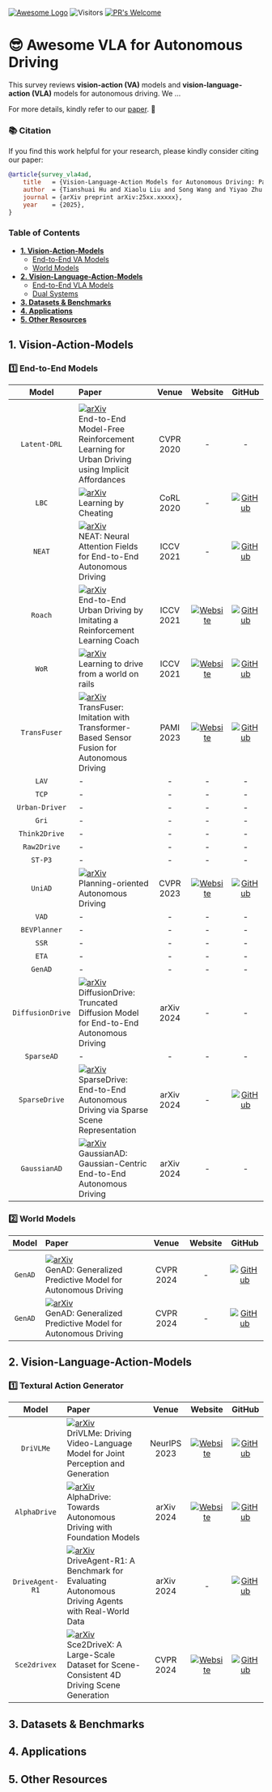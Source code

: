[![Awesome Logo](https://cdn.rawgit.com/sindresorhus/awesome/d7305f38d29fed78fa85652e3a63e154dd8e8829/media/badge.svg)](https://github.com/sindresorhus/awesome)
![Visitors](https://komarev.com/ghpvc/?username=worldbench&repo=awesome-vla4ad&label=Hello,%20Visitor%20&color=yellow&style=social)
[![PR's Welcome](https://img.shields.io/badge/PRs-welcome-red.svg?style=flat)](https://github.com/worldbench/awesome-vla4ad/pulls)

# :sunglasses: Awesome VLA for Autonomous Driving

This survey reviews **vision-action (VA)** models and **vision-language-action (VLA)** models for autonomous driving. We ...

For more details, kindly refer to our [paper](https://worldbench.github.io/vla4ad.pdf). :rocket:


### :books: Citation 

If you find this work helpful for your research, please kindly consider citing our paper:
```bib
@article{survey_vla4ad,
    title   = {Vision-Language-Action Models for Autonomous Driving: Past, Present, and Future},
    author  = {Tianshuai Hu and Xiaolu Liu and Song Wang and Yiyao Zhu and Guoyang Zhao and Jun Cen and Lingdong Kong and Linfeng Li and Xiangtai Li and Shaojie Shen and Jianke Zhu and Dacheng Tao and Junwei Liang},
    journal = {arXiv preprint arXiv:25xx.xxxxx},
    year    = {2025},
}
```


### Table of Contents
- [**1. Vision-Action-Models**](#1-vision-action-models)
  - [End-to-End VA Models]()
  - [World Models]()
- [**2. Vision-Language-Action-Models**](#2-vision-language-action-models)
  - [End-to-End VLA Models]()
  - [Dual Systems]()
- [**3. Datasets \& Benchmarks**]()
- [**4. Applications**](#4-applications)
- [**5. Other Resources**](#5-other-resources)



## 1. Vision-Action-Models

### :one: End-to-End Models

| Model | Paper | Venue | Website | GitHub | 
|:-:|:-|:-:|:-:|:-:|
||
| `Latent-DRL` | [![arXiv](https://img.shields.io/badge/arXiv-2001.08726-b31b1b?style=flat-square&logo=arxiv)](https://arxiv.org/abs/1911.10868)<br>End-to-End Model-Free Reinforcement Learning for Urban Driving using Implicit Affordances | CVPR 2020 | - | - |
| `LBC` | [![arXiv](https://img.shields.io/badge/arXiv-1912.12294-b31b1b?style=flat-square&logo=arxiv)](https://arxiv.org/abs/1912.12294)<br>Learning by Cheating | CoRL 2020 | - | [![GitHub](https://img.shields.io/github/stars/dotchen/LearningByCheating)](https://github.com/dotchen/LearningByCheating) |
| `NEAT` | [![arXiv](https://img.shields.io/badge/arXiv-2109.04456-b31b1b?style=flat-square&logo=arxiv)](https://arxiv.org/abs/2109.04456)<br>NEAT: Neural Attention Fields for End-to-End Autonomous Driving | ICCV 2021 | - | [![GitHub](https://img.shields.io/github/stars/autonomousvision/neat)](https://github.com/autonomousvision/neat) |
| `Roach` | [![arXiv](https://img.shields.io/badge/arXiv-2108.08265-b31b1b?style=flat-square&logo=arxiv)](https://arxiv.org/abs/2108.08265)<br>End-to-End Urban Driving by Imitating a Reinforcement Learning Coach | ICCV 2021 | [![Website](https://img.shields.io/badge/Link-yellow?style=flat-square&logo=gitbook)](https://www.vis.xyz/pub/roach/) | [![GitHub](https://img.shields.io/github/stars/zhejz/carla-roach)](https://github.com/zhejz/carla-roach) |
| `WoR` | [![arXiv](https://img.shields.io/badge/arXiv-2105.00636-b31b1b?style=flat-square&logo=arxiv)](https://arxiv.org/abs/2105.00636)<br>Learning to drive from a world on rails | ICCV 2021 | [![Website](https://img.shields.io/badge/Link-yellow?style=flat-square&logo=gitbook)](https://dotchen.github.io/world_on_rails/) | [![GitHub](https://img.shields.io/github/stars/dotchen/WorldOnRails)](https://github.com/dotchen/WorldOnRails) |
| `TransFuser` | [![arXiv](https://img.shields.io/badge/arXiv-2205.15997-b31b1b?style=flat-square&logo=arxiv)](https://arxiv.org/abs/2205.15997)<br>TransFuser: Imitation with Transformer-Based Sensor Fusion for Autonomous Driving | PAMI 2023 | [![Website](https://img.shields.io/badge/Link-yellow?style=flat-square&logo=gitbook)](https://ap229997.github.io/projects/transfuser/) | [![GitHub](https://img.shields.io/github/stars/autonomousvision/transfuser)](https://github.com/autonomousvision/transfuser) |
| `LAV` | - | - | - | - |
| `TCP` | - | - | - | - |
| `Urban-Driver` | - | - | - | - |
| `Gri` | - | - | - | - |
| `Think2Drive` | - | - | - | - |
| `Raw2Drive` | - | - | - | - |
| `ST-P3` | - | - | - | - |
| `UniAD` | [![arXiv](https://img.shields.io/badge/arXiv-2212.10156-b31b1b?style=flat-square&logo=arxiv)](https://arxiv.org/abs/2212.10156)<br>Planning-oriented Autonomous Driving | CVPR 2023 | [![Website](https://img.shields.io/badge/Link-yellow?style=flat-square&logo=gitbook)](https://opendrivelab.github.io/UniAD/) | [![GitHub](https://img.shields.io/github/stars/OpenDriveLab/UniAD)](https://github.com/OpenDriveLab/UniAD) |
| `VAD` | - | - | - | - |
| `BEVPlanner` | - | - | - | - |
| `SSR` | - | - | - | - |
| `ETA` | - | - | - | - |
| `GenAD` | - | - | - | - |
| `DiffusionDrive` | [![arXiv](https://img.shields.io/badge/arXiv-2411.15139-b31b1b?style=flat-square&logo=arxiv)](https://arxiv.org/abs/2411.15139)<br>DiffusionDrive: Truncated Diffusion Model for End-to-End Autonomous Driving | arXiv 2024 | - | - |
| `SparseAD` | - | - | - | - |
| `SparseDrive` | [![arXiv](https://img.shields.io/badge/arXiv-2405.19620-b31b1b?style=flat-square&logo=arxiv)](https://arxiv.org/abs/2405.19620)<br>SparseDrive: End-to-End Autonomous Driving via Sparse Scene Representation | arXiv 2024 | - | [![GitHub](https://img.shields.io/github/stars/swc-17/SparseDrive)](https://github.com/swc-17/SparseDrive) |
| `GaussianAD` | [![arXiv](https://img.shields.io/badge/arXiv-2412.10371-b31b1b?style=flat-square&logo=arxiv)](https://arxiv.org/abs/2412.10371)<br>GaussianAD: Gaussian-Centric End-to-End Autonomous Driving | arXiv 2024 | - | - |



### :two: World Models

| Model | Paper | Venue | Website | GitHub | 
|:-:|:-|:-:|:-:|:-:|
||
| `GenAD` | [![arXiv](https://img.shields.io/badge/arXiv-2403.09630-b31b1b?style=flat-square&logo=arxiv)](https://arxiv.org/abs/2403.09630)<br>GenAD: Generalized Predictive Model for Autonomous Driving | CVPR 2024 | - | [![GitHub](https://img.shields.io/github/stars/OpenDriveLab/DriveAGI)](https://github.com/OpenDriveLab/DriveAGI) |
| `GenAD` | [![arXiv](https://img.shields.io/badge/arXiv-2403.09630-b31b1b?style=flat-square&logo=arxiv)](https://arxiv.org/abs/2403.09630)<br>GenAD: Generalized Predictive Model for Autonomous Driving | CVPR 2024 | - | [![GitHub](https://img.shields.io/github/stars/OpenDriveLab/DriveAGI)](https://github.com/OpenDriveLab/DriveAGI) |

## 2. Vision-Language-Action-Models

### :one: Textural Action Generator

| Model | Paper | Venue | Website | GitHub | 
|:-:|:-|:-:|:-:|:-:|
| `DriVLMe` | [![arXiv](https://img.shields.io/badge/arXiv-2311.05547-b31b1b?style=flat-square&logo=arxiv)](https://arxiv.org/abs/2311.05547)<br>DriVLMe: Driving Video-Language Model for Joint Perception and Generation | NeurIPS 2023 | [![Website](https://img.shields.io/badge/Link-yellow?style=flat-square&logo=gitbook)](https://drivelme.github.io/) | [![GitHub](https://img.shields.io/github/stars/OpenDriveLab/DriVLMe)](https://github.com/OpenDriveLab/DriVLMe) |
| `AlphaDrive` | [![arXiv](https://img.shields.io/badge/arXiv-2403.13244-b31b1b?style=flat-square&logo=arxiv)](https://arxiv.org/abs/2403.13244)<br>AlphaDrive: Towards Autonomous Driving with Foundation Models | arXiv 2024 | [![Website](https://img.shields.io/badge/Link-yellow?style=flat-square&logo=gitbook)](https://alphadrive-opendrivelab.github.io/) | [![GitHub](https://img.shields.io/github/stars/OpenDriveLab/AlphaDrive)](https://github.com/OpenDriveLab/AlphaDrive) |
| `DriveAgent-R1` | [![arXiv](https://img.shields.io/badge/arXiv-2406.07879-b31b1b?style=flat-square&logo=arxiv)](https://arxiv.org/abs/2406.07879)<br>DriveAgent-R1: A Benchmark for Evaluating Autonomous Driving Agents with Real-World Data | arXiv 2024 | - | [![GitHub](https://img.shields.io/github/stars/OpenDriveLab/DriveAgent)](https://github.com/OpenDriveLab/DriveAgent) |
| `Sce2drivex` | [![arXiv](https://img.shields.io/badge/arXiv-2404.01776-b31b1b?style=flat-square&logo=arxiv)](https://arxiv.org/abs/2404.01776)<br>Sce2DriveX: A Large-Scale Dataset for Scene-Consistent 4D Driving Scene Generation | CVPR 2024 | [![Website](https://img.shields.io/badge/Link-yellow?style=flat-square&logo=gitbook)](https://sce2drivex.github.io/) | [![GitHub](https://img.shields.io/github/stars/bytedance/Sce2DriveX)](https://github.com/bytedance/Sce2DriveX) |

## 3. Datasets & Benchmarks



## 4. Applications



## 5. Other Resources




